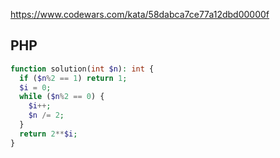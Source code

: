 https://www.codewars.com/kata/58dabca7ce77a12dbd00000f

## PHP
```php
function solution(int $n): int {
  if ($n%2 == 1) return 1;
  $i = 0;
  while ($n%2 == 0) {
    $i++;
    $n /= 2;
  }
  return 2**$i;
}
```